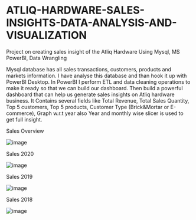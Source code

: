 # ATLIQ-HARDWARE-SALES-INSIGHTS-DATA-ANALYSIS-AND-VISUALIZATION
Project on creating sales insight of the Atliq Hardware
Using Mysql, MS PowerBI, Data Wrangling

Mysql database has all sales transactions, customers, products and markets information. I have analyse this database and than hook it up with PowerBI Desktop.
In PowerBI  I perform ETL and data cleaning operations to make it ready so that we can build our dashboard.
Then build a powerful dashboard that can help us generate sales insights on Atliq hardware business.
It Contains several fields like Total Revenue, Total Sales Quantity, Top 5 customers, Top 5 products, Customer Type (Brick&Mortar or E-commerce), Graph w.r.t year 
also Year and monthly wise slicer is used to get full insight.

Sales Overview

![image](https://user-images.githubusercontent.com/120076988/207295575-8641e2b8-4df4-4afe-b2a4-b61deac33197.png)

Sales 2020

![image](https://user-images.githubusercontent.com/120076988/207295914-4740a90a-dee9-4c68-8e1e-5f000a8c0bf4.png)

Sales 2019

![image](https://user-images.githubusercontent.com/120076988/207296118-bb1c4830-d6c4-48b5-b970-3ffdd8ff459a.png)

Sales 2018

![image](https://user-images.githubusercontent.com/120076988/207296270-5095e946-bcd1-49d6-8acb-9afc50bae584.png)

